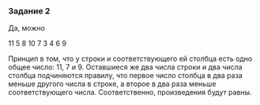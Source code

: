 ### Задание 2

Да, можно

11  5  8
10  7  3
 4  6  9

Принцип в том, что у строки и соответствующего ей столбца есть одно общее число: 11, 7 и 9.
Оставшиеся же два числа строки и два числа столбца подчиняются правилу, что первое число столбца в два раза меньше другого числа в строке, а второе в два раза меньше соответствующего числа.
Соответственно, произведения будут равны.